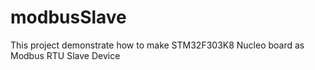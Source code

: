 # modbusSlave
 This project demonstrate how to make STM32F303K8 Nucleo board as Modbus RTU Slave Device

